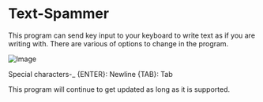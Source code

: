 # Text-Spammer

This program can send key input to your keyboard to write text as if you are writing with.
There are various of options to change in the program.

![Image](https://cdn.discordapp.com/attachments/1003784464356356109/1007771823775158373/234t34yh3erhrweh.PNG)

Special characters-_
{ENTER}: Newline
{TAB}: Tab

This program will continue to get updated as long as it is supported.
